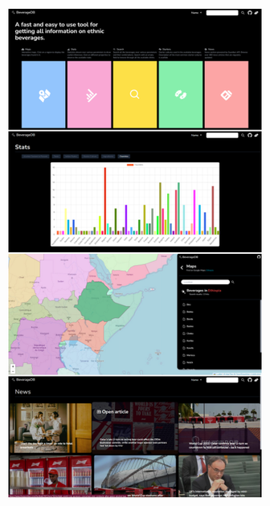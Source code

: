 ![alt text](https://github.com/iLoveHanekawa/beverageDB/blob/main/ss1.png?raw=true)
![alt text](https://github.com/iLoveHanekawa/beverageDB/blob/main/ss2.png?raw=true)
![alt text](https://github.com/iLoveHanekawa/beverageDB/blob/main/ss3.png?raw=true)
![alt text](https://github.com/iLoveHanekawa/beverageDB/blob/main/ss4.png?raw=true)

